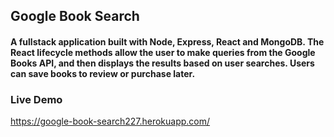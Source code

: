 ## Google Book Search

#### A fullstack application built with Node, Express, React and MongoDB.  The React lifecycle methods allow the user  to make queries from the Google Books API, and then displays the results based on user searches. Users can save books to review or purchase later.

### Live Demo
https://google-book-search227.herokuapp.com/

